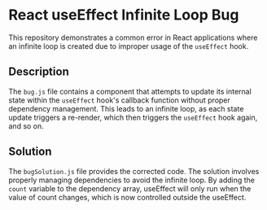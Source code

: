 # React useEffect Infinite Loop Bug

This repository demonstrates a common error in React applications where an infinite loop is created due to improper usage of the `useEffect` hook.

## Description

The `bug.js` file contains a component that attempts to update its internal state within the `useEffect` hook's callback function without proper dependency management.  This leads to an infinite loop, as each state update triggers a re-render, which then triggers the `useEffect` hook again, and so on.

## Solution

The `bugSolution.js` file provides the corrected code. The solution involves properly managing dependencies to avoid the infinite loop. By adding the `count` variable to the dependency array, useEffect will only run when the value of count changes, which is now controlled outside the useEffect.